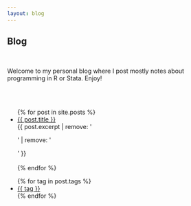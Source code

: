 ```yaml
---
layout: blog
---
```


## Blog

<br>

Welcome to my personal blog where I post mostly notes about programming in R or Stata. Enjoy!

<br>
<br>

<ul>
  {% for post in site.posts %}
    <li>
      <a href="{{ post.url }}">{{ post.title }}</a>
      <br>
      {{ post.excerpt | remove: '<p>' | remove: '</p>' }}
      <br>
    </li>
    <br>
  {% endfor %}
</ul>


<ul class="tags">
{% for tag in post.tags %}
  <li><a href="/tags#{{ tag }}" class="tag">{{ tag }}</a></li>
{% endfor %}
</ul>
